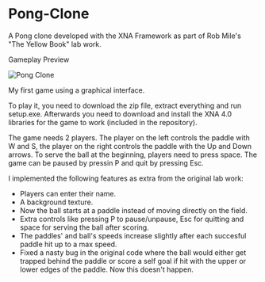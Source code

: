 # Pong-Clone
A Pong clone developed with the XNA Framework as part of Rob Mile's "The Yellow Book" lab work.

Gameplay Preview

![Pong Clone](https://user-images.githubusercontent.com/71871620/131250632-b35cb44f-fab9-4437-ab7d-bab23d596622.gif)


My first game using a graphical interface.

To play it, you need to download the zip file, extract everything and run setup.exe.
Afterwards you need to download and install the XNA 4.0 libraries for the game to work (included in the repository).

The game needs 2 players. The player on the left controls the paddle with W and S, the player on the right controls the paddle with the Up and Down arrows. To serve the ball at the beginning, players need to press space. The game can be paused by pressin P and quit by pressing Esc.

I implemented the following features as extra from the original lab work:
- Players can enter their name.
- A background texture.
- Now the ball starts at a paddle instead of moving directly on the field.
- Extra controls like pressing P to pause/unpause, Esc for quitting and space for serving the ball after scoring.
- The paddles' and ball's speeds increase slightly after each succesful paddle hit up to a max speed.
- Fixed a nasty bug in the original code where the ball would either get trapped behind the paddle or score a self goal if hit with the upper or lower edges of the paddle. Now this doesn't happen.
